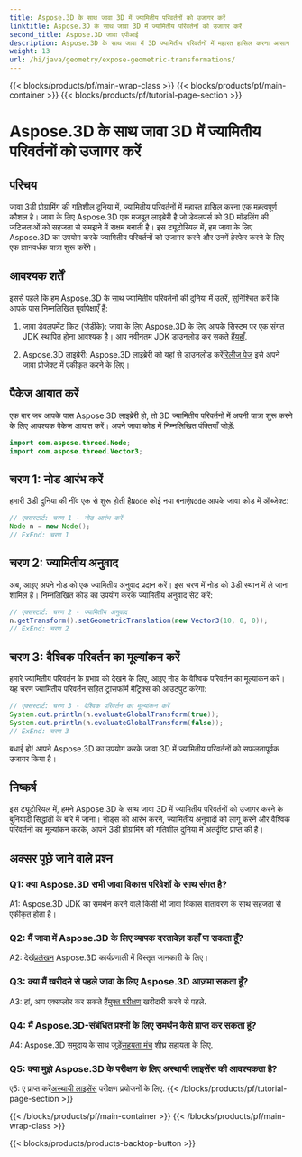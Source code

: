 ```yaml
---
title: Aspose.3D के साथ जावा 3D में ज्यामितीय परिवर्तनों को उजागर करें
linktitle: Aspose.3D के साथ जावा 3D में ज्यामितीय परिवर्तनों को उजागर करें
second_title: Aspose.3D जावा एपीआई
description: Aspose.3D के साथ जावा में 3D ज्यामितीय परिवर्तनों में महारत हासिल करना आसान हो गया है। नोड्स में हेरफेर करना, अनुवाद लागू करना और वैश्विक परिवर्तनों का मूल्यांकन करना सीखें।
weight: 13
url: /hi/java/geometry/expose-geometric-transformations/
---
```


{{< blocks/products/pf/main-wrap-class >}}
{{< blocks/products/pf/main-container >}}
{{< blocks/products/pf/tutorial-page-section >}}

# Aspose.3D के साथ जावा 3D में ज्यामितीय परिवर्तनों को उजागर करें

## परिचय

जावा 3डी प्रोग्रामिंग की गतिशील दुनिया में, ज्यामितीय परिवर्तनों में महारत हासिल करना एक महत्वपूर्ण कौशल है। जावा के लिए Aspose.3D एक मजबूत लाइब्रेरी है जो डेवलपर्स को 3D मॉडलिंग की जटिलताओं को सहजता से समझने में सक्षम बनाती है। इस ट्यूटोरियल में, हम जावा के लिए Aspose.3D का उपयोग करके ज्यामितीय परिवर्तनों को उजागर करने और उनमें हेरफेर करने के लिए एक ज्ञानवर्धक यात्रा शुरू करेंगे।

## आवश्यक शर्तें

इससे पहले कि हम Aspose.3D के साथ ज्यामितीय परिवर्तनों की दुनिया में उतरें, सुनिश्चित करें कि आपके पास निम्नलिखित पूर्वापेक्षाएँ हैं:

1.  जावा डेवलपमेंट किट (जेडीके): जावा के लिए Aspose.3D के लिए आपके सिस्टम पर एक संगत JDK स्थापित होना आवश्यक है। आप नवीनतम JDK डाउनलोड कर सकते हैं[यहाँ](https://www.oracle.com/java/technologies/javase-downloads.html).

2.  Aspose.3D लाइब्रेरी: Aspose.3D लाइब्रेरी को यहां से डाउनलोड करें[रिलीज पेज](https://releases.aspose.com/3d/java/) इसे अपने जावा प्रोजेक्ट में एकीकृत करने के लिए।

## पैकेज आयात करें

एक बार जब आपके पास Aspose.3D लाइब्रेरी हो, तो 3D ज्यामितीय परिवर्तनों में अपनी यात्रा शुरू करने के लिए आवश्यक पैकेज आयात करें। अपने जावा कोड में निम्नलिखित पंक्तियाँ जोड़ें:

```java
import com.aspose.threed.Node;
import com.aspose.threed.Vector3;
```

## चरण 1: नोड आरंभ करें

 हमारी 3डी दुनिया की नींव एक से शुरू होती है`Node` कोई नया बनाएं`Node` आपके जावा कोड में ऑब्जेक्ट:

```java
// एक्सस्टार्ट: चरण 1 - नोड आरंभ करें
Node n = new Node();
// ExEnd: चरण 1
```

## चरण 2: ज्यामितीय अनुवाद

अब, आइए अपने नोड को एक ज्यामितीय अनुवाद प्रदान करें। इस चरण में नोड को 3डी स्थान में ले जाना शामिल है। निम्नलिखित कोड का उपयोग करके ज्यामितीय अनुवाद सेट करें:

```java
// एक्सस्टार्ट: चरण 2 - ज्यामितीय अनुवाद
n.getTransform().setGeometricTranslation(new Vector3(10, 0, 0));
// ExEnd: चरण 2
```

## चरण 3: वैश्विक परिवर्तन का मूल्यांकन करें

हमारे ज्यामितीय परिवर्तन के प्रभाव को देखने के लिए, आइए नोड के वैश्विक परिवर्तन का मूल्यांकन करें। यह चरण ज्यामितीय परिवर्तन सहित ट्रांसफॉर्म मैट्रिक्स को आउटपुट करेगा:

```java
// एक्सस्टार्ट: चरण 3 - वैश्विक परिवर्तन का मूल्यांकन करें
System.out.println(n.evaluateGlobalTransform(true));
System.out.println(n.evaluateGlobalTransform(false));
// ExEnd: चरण 3
```

बधाई हो! आपने Aspose.3D का उपयोग करके जावा 3D में ज्यामितीय परिवर्तनों को सफलतापूर्वक उजागर किया है।

## निष्कर्ष

इस ट्यूटोरियल में, हमने Aspose.3D के साथ जावा 3D में ज्यामितीय परिवर्तनों को उजागर करने के बुनियादी सिद्धांतों के बारे में जाना। नोड्स को आरंभ करने, ज्यामितीय अनुवादों को लागू करने और वैश्विक परिवर्तनों का मूल्यांकन करके, आपने 3डी प्रोग्रामिंग की गतिशील दुनिया में अंतर्दृष्टि प्राप्त की है।

## अक्सर पूछे जाने वाले प्रश्न

### Q1: क्या Aspose.3D सभी जावा विकास परिवेशों के साथ संगत है?

A1: Aspose.3D JDK का समर्थन करने वाले किसी भी जावा विकास वातावरण के साथ सहजता से एकीकृत होता है।

### Q2: मैं जावा में Aspose.3D के लिए व्यापक दस्तावेज़ कहाँ पा सकता हूँ?

 A2: देखें[प्रलेखन](https://reference.aspose.com/3d/java/) Aspose.3D कार्यप्रणाली में विस्तृत जानकारी के लिए।

### Q3: क्या मैं खरीदने से पहले जावा के लिए Aspose.3D आज़मा सकता हूँ?

 A3: हां, आप एक्सप्लोर कर सकते हैं[मुफ्त परीक्षण](https://releases.aspose.com/) खरीदारी करने से पहले.

### Q4: मैं Aspose.3D-संबंधित प्रश्नों के लिए समर्थन कैसे प्राप्त कर सकता हूं?

 A4: Aspose.3D समुदाय के साथ जुड़ें[सहयता मंच](https://forum.aspose.com/c/3d/18) शीघ्र सहायता के लिए.

### Q5: क्या मुझे Aspose.3D के परीक्षण के लिए अस्थायी लाइसेंस की आवश्यकता है?

 ए5: ए प्राप्त करें[अस्थायी लाइसेंस](https://purchase.aspose.com/temporary-license/) परीक्षण प्रयोजनों के लिए.
{{< /blocks/products/pf/tutorial-page-section >}}

{{< /blocks/products/pf/main-container >}}
{{< /blocks/products/pf/main-wrap-class >}}

{{< blocks/products/products-backtop-button >}}
